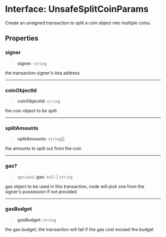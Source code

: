 # Interface: UnsafeSplitCoinParams

Create an unsigned transaction to split a coin object into multiple coins.

## Properties

### signer

> **signer**: `string`

the transaction signer's Iota address

---

### coinObjectId

> **coinObjectId**: `string`

the coin object to be spilt

---

### splitAmounts

> **splitAmounts**: `string`[]

the amounts to split out from the coin

---

### gas?

> `optional` **gas**: `null` \| `string`

gas object to be used in this transaction, node will pick one from the signer's possession if not
provided

---

### gasBudget

> **gasBudget**: `string`

the gas budget, the transaction will fail if the gas cost exceed the budget
